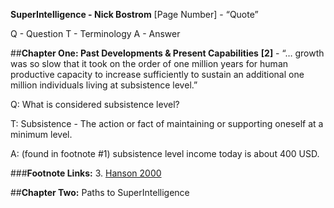**SuperIntelligence - Nick Bostrom**
[Page Number] - “Quote”

Q - Question
T - Terminology
A - Answer

##**Chapter One: Past Developments & Present Capabilities**
**[2]** - “… growth was so slow that it took on the order of one million years for human productive capacity to increase sufficiently to sustain an additional one million individuals living at subsistence level.” 

Q: What is considered subsistence level?

T: Subsistence - The action or fact of maintaining or supporting oneself at a minimum level.

A: (found in footnote #1) subsistence level income today is about 400 USD. 





###**Footnote Links:**
3. [Hanson 2000](https://mason.gmu.edu/~rhanson/longgrow.pdf)

##**Chapter Two:** Paths to SuperIntelligence


